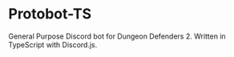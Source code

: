 # Protobot-TS
General Purpose Discord bot for Dungeon Defenders 2. Written in TypeScript with Discord.js.
